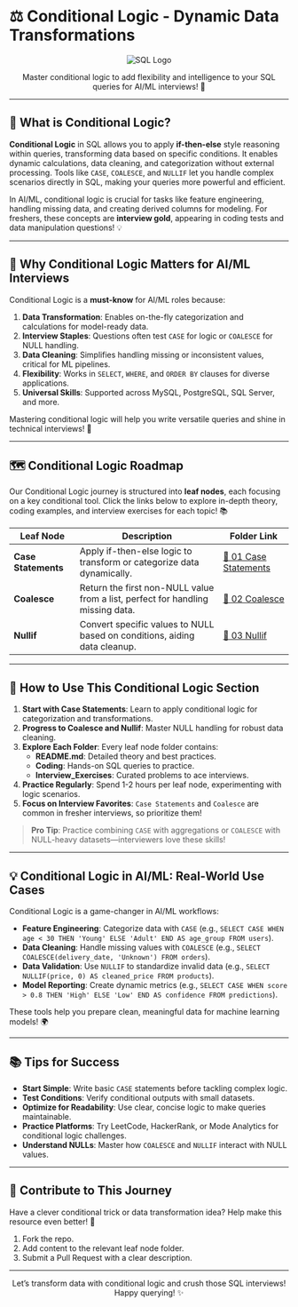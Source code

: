 # ⚖️ Conditional Logic - Dynamic Data Transformations

<div align="center">
  <img src="https://img.shields.io/badge/SQL-4479A1?style=for-the-badge&logo=postgresql&logoColor=white" alt="SQL Logo" />
</div>

<p align="center">Master conditional logic to add flexibility and intelligence to your SQL queries for AI/ML interviews! 🚀</p>

---

## 🌟 What is Conditional Logic?

**Conditional Logic** in SQL allows you to apply **if-then-else** style reasoning within queries, transforming data based on specific conditions. It enables dynamic calculations, data cleaning, and categorization without external processing. Tools like `CASE`, `COALESCE`, and `NULLIF` let you handle complex scenarios directly in SQL, making your queries more powerful and efficient.

In AI/ML, conditional logic is crucial for tasks like feature engineering, handling missing data, and creating derived columns for modeling. For freshers, these concepts are **interview gold**, appearing in coding tests and data manipulation questions! 💡

---

## 🎯 Why Conditional Logic Matters for AI/ML Interviews

Conditional Logic is a **must-know** for AI/ML roles because:

1. **Data Transformation**: Enables on-the-fly categorization and calculations for model-ready data.
2. **Interview Staples**: Questions often test `CASE` for logic or `COALESCE` for NULL handling.
3. **Data Cleaning**: Simplifies handling missing or inconsistent values, critical for ML pipelines.
4. **Flexibility**: Works in `SELECT`, `WHERE`, and `ORDER BY` clauses for diverse applications.
5. **Universal Skills**: Supported across MySQL, PostgreSQL, SQL Server, and more.

Mastering conditional logic will help you write versatile queries and shine in technical interviews! 🌟

---

## 🗺️ Conditional Logic Roadmap

Our Conditional Logic journey is structured into **leaf nodes**, each focusing on a key conditional tool. Click the links below to explore in-depth theory, coding examples, and interview exercises for each topic! 📚

| Leaf Node | Description | Folder Link |
|-----------|-------------|-------------|
| **Case Statements** | Apply if-then-else logic to transform or categorize data dynamically. | [📂 01 Case Statements](./01%20Case%20Statements) |
| **Coalesce** | Return the first non-NULL value from a list, perfect for handling missing data. | [📂 02 Coalesce](./02%20Coalesce) |
| **Nullif** | Convert specific values to NULL based on conditions, aiding data cleanup. | [📂 03 Nullif](./03%20Nullif) |

---

## 🚀 How to Use This Conditional Logic Section

1. **Start with Case Statements**: Learn to apply conditional logic for categorization and transformations.
2. **Progress to Coalesce and Nullif**: Master NULL handling for robust data cleaning.
3. **Explore Each Folder**: Every leaf node folder contains:
   - **README.md**: Detailed theory and best practices.
   - **Coding**: Hands-on SQL queries to practice.
   - **Interview_Exercises**: Curated problems to ace interviews.
4. **Practice Regularly**: Spend 1-2 hours per leaf node, experimenting with logic scenarios.
5. **Focus on Interview Favorites**: `Case Statements` and `Coalesce` are common in fresher interviews, so prioritize them!

> **Pro Tip**: Practice combining `CASE` with aggregations or `COALESCE` with NULL-heavy datasets—interviewers love these skills!

---

## 💡 Conditional Logic in AI/ML: Real-World Use Cases

Conditional Logic is a game-changer in AI/ML workflows:

- **Feature Engineering**: Categorize data with `CASE` (e.g., `SELECT CASE WHEN age < 30 THEN 'Young' ELSE 'Adult' END AS age_group FROM users`).
- **Data Cleaning**: Handle missing values with `COALESCE` (e.g., `SELECT COALESCE(delivery_date, 'Unknown') FROM orders`).
- **Data Validation**: Use `NULLIF` to standardize invalid data (e.g., `SELECT NULLIF(price, 0) AS cleaned_price FROM products`).
- **Model Reporting**: Create dynamic metrics (e.g., `SELECT CASE WHEN score > 0.8 THEN 'High' ELSE 'Low' END AS confidence FROM predictions`).

These tools help you prepare clean, meaningful data for machine learning models! 🌍

---

## 📚 Tips for Success

- **Start Simple**: Write basic `CASE` statements before tackling complex logic.
- **Test Conditions**: Verify conditional outputs with small datasets.
- **Optimize for Readability**: Use clear, concise logic to make queries maintainable.
- **Practice Platforms**: Try LeetCode, HackerRank, or Mode Analytics for conditional logic challenges.
- **Understand NULLs**: Master how `COALESCE` and `NULLIF` interact with NULL values.

---

## 🤝 Contribute to This Journey

Have a clever conditional trick or data transformation idea? Help make this resource even better! 🌟
1. Fork the repo.
2. Add content to the relevant leaf node folder.
3. Submit a Pull Request with a clear description.

---

<div align="center">
  <p>Let’s transform data with conditional logic and crush those SQL interviews! Happy querying! ✨</p>
</div>